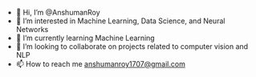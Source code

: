 - 👋 Hi, I’m @AnshumanRoy
- 👀 I’m interested in Machine Learning, Data Science, and Neural Networks
- 🌱 I’m currently learning Machine Learning
- 💞️ I’m looking to collaborate on projects related to computer vision and NLP
- 📫 How to reach me anshumanroy1707@gmail.com

<!---
AnshumanRoy/AnshumanRoy is a ✨ special ✨ repository because its `README.md` (this file) appears on your GitHub profile.
You can click the Preview link to take a look at your changes.
--->
